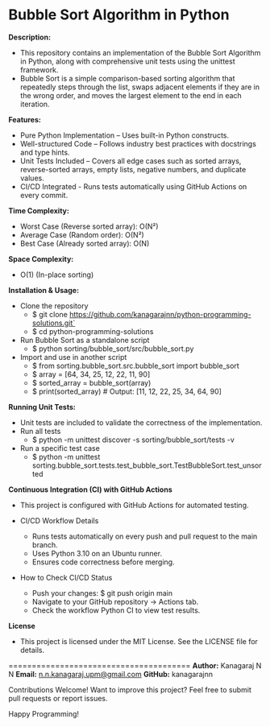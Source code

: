 **Bubble Sort Algorithm in Python**
==================================

**Description:**
  - This repository contains an implementation of the Bubble Sort Algorithm in Python, along with comprehensive unit tests using the unittest framework.
  - Bubble Sort is a simple comparison-based sorting algorithm that repeatedly steps through the list, swaps adjacent elements if they are in the wrong order, and moves the largest element to the end in each iteration.

**Features:**
  - Pure Python Implementation
        – Uses built-in Python constructs.
  - Well-structured Code
        – Follows industry best practices with docstrings and type hints.
  - Unit Tests Included
        – Covers all edge cases such as sorted arrays, reverse-sorted arrays, empty lists, negative numbers, and duplicate values.
  - CI/CD Integrated
        - Runs tests automatically using GitHub Actions on every commit.

**Time Complexity:**
  - Worst Case (Reverse sorted array):	O(N²)
  - Average Case (Random order):	O(N²)
  - Best Case (Already sorted array):	O(N)

**Space Complexity:** 
  - O(1) (In-place sorting)

**Installation & Usage:**
  - Clone the repository
      - $ git clone https://github.com/kanagarajnn/python-programming-solutions.git`
      - $ cd python-programming-solutions
  - Run Bubble Sort as a standalone script
      - $ python sorting/bubble_sort/src/bubble_sort.py
  - Import and use in another script
      - $ from sorting.bubble_sort.src.bubble_sort import bubble_sort
      - $ array = [64, 34, 25, 12, 22, 11, 90]
      - $ sorted_array = bubble_sort(array)
      - $ print(sorted_array)  # Output: [11, 12, 22, 25, 34, 64, 90]

**Running Unit Tests:**
  - Unit tests are included to validate the correctness of the implementation.
  - Run all tests
      - $ python -m unittest discover -s sorting/bubble_sort/tests -v
  - Run a specific test case
      - $ python -m unittest sorting.bubble_sort.tests.test_bubble_sort.TestBubbleSort.test_unsorted

**Continuous Integration (CI) with GitHub Actions**
  - This project is configured with GitHub Actions for automated testing.

  - CI/CD Workflow Details
      - Runs tests automatically on every push and pull request to the main branch.
      - Uses Python 3.10 on an Ubuntu runner.
      - Ensures code correctness before merging.

  - How to Check CI/CD Status
      - Push your changes:
        $ git push origin main
      - Navigate to your GitHub repository → Actions tab.
      - Check the workflow Python CI to view test results.

**License**
  - This project is licensed under the MIT License. See the LICENSE file for details.


=======================================
**Author:** Kanagaraj N N
**Email:** n.n.kanagaraj.upm@gmail.com
**GitHub:** kanagarajnn

Contributions Welcome!
Want to improve this project? Feel free to submit pull requests or report issues.

Happy Programming!

